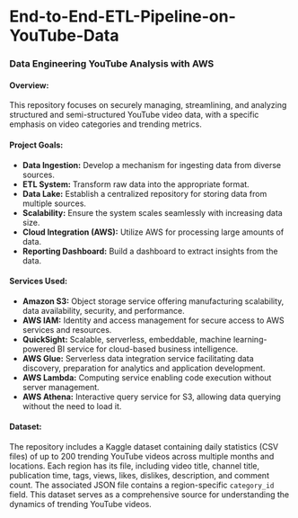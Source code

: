 # End-to-End-ETL-Pipeline-on-YouTube-Data

### Data Engineering YouTube Analysis with AWS

#### Overview:
This repository focuses on securely managing, streamlining, and analyzing structured and semi-structured YouTube video data, with a specific emphasis on video categories and trending metrics.

#### Project Goals:
- **Data Ingestion:** Develop a mechanism for ingesting data from diverse sources.
- **ETL System:** Transform raw data into the appropriate format.
- **Data Lake:** Establish a centralized repository for storing data from multiple sources.
- **Scalability:** Ensure the system scales seamlessly with increasing data size.
- **Cloud Integration (AWS):** Utilize AWS for processing large amounts of data.
- **Reporting Dashboard:** Build a dashboard to extract insights from the data.

#### Services Used:
- **Amazon S3:** Object storage service offering manufacturing scalability, data availability, security, and performance.
- **AWS IAM:** Identity and access management for secure access to AWS services and resources.
- **QuickSight:** Scalable, serverless, embeddable, machine learning-powered BI service for cloud-based business intelligence.
- **AWS Glue:** Serverless data integration service facilitating data discovery, preparation for analytics and application development.
- **AWS Lambda:** Computing service enabling code execution without server management.
- **AWS Athena:** Interactive query service for S3, allowing data querying without the need to load it.

#### Dataset:
The repository includes a Kaggle dataset containing daily statistics (CSV files) of up to 200 trending YouTube videos across multiple months and locations. Each region has its file, including video title, channel title, publication time, tags, views, likes, dislikes, description, and comment count. The associated JSON file contains a region-specific `category_id` field. This dataset serves as a comprehensive source for understanding the dynamics of trending YouTube videos.
